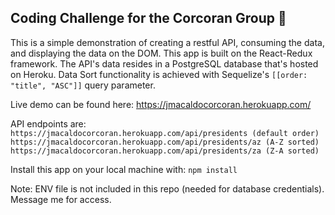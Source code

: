 ## Coding Challenge for the Corcoran Group :rocket:

This is a simple demonstration of creating a restful API, consuming the data, and displaying the data on the DOM. This app is built on the React-Redux framework. The API's data resides in a PostgreSQL database that's hosted on Heroku. Data Sort functionality is achieved with  Sequelize's `[[order: "title", "ASC"]]` query parameter.

Live demo can be found here: https://jmacaldocorcoran.herokuapp.com/


API endpoints are:
`
https://jmacaldocorcoran.herokuapp.com/api/presidents (default order)
https://jmacaldocorcoran.herokuapp.com/api/presidents/az (A-Z sorted)
https://jmacaldocorcoran.herokuapp.com/api/presidents/za (Z-A sorted)
`



Install this app on your local machine with:
`npm install`

Note: ENV file is not included in this repo (needed for database credentials). Message me for access.
